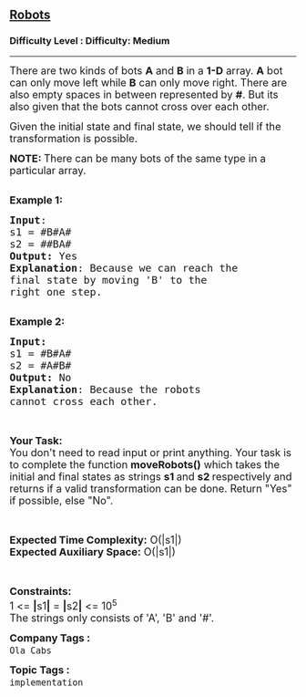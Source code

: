 <h2><a href="https://www.geeksforgeeks.org/problems/robots--170637/1?page=2&difficulty=Medium&status=unsolved,attempted&sortBy=accuracy">Robots</a></h2><h3>Difficulty Level : Difficulty: Medium</h3><hr><div class="problems_problem_content__Xm_eO"><p><span style="font-size:18px">There are two kinds of bots <strong>A</strong> and <strong>B</strong> in a <strong>1-D</strong> array. <strong>A</strong> bot can only move left while <strong>B</strong> can only move right. There are also empty spaces in between represented by <strong>#</strong>. But its also given that the bots cannot cross over each other. </span></p>

<p><span style="font-size:18px">Given the initial state and final state, we should tell if the transformation is possible.</span></p>

<p><span style="font-size:18px"><strong>NOTE:&nbsp;</strong>There can be many bots of the same type in a particular array.&nbsp;</span></p>

<p><br>
<span style="font-size:18px"><strong>Example 1:</strong></span></p>

<pre><span style="font-size:18px"><strong>Input</strong>:
s1 = #B#A#
s2 = ##BA#
<strong>Output:</strong>&nbsp;Yes
<strong>Explanation</strong>: Because&nbsp;we can reach the 
final state by moving 'B' to the 
right one step.</span>
</pre>

<p><br>
<span style="font-size:18px"><strong>Example 2:</strong></span></p>

<pre><span style="font-size:18px"><strong>Input:</strong>
s1 = #B#A#
s2 = #A#B# 
<strong>Output:</strong>&nbsp;No
<strong>Explanation</strong>: Because the robots 
cannot cross each other.</span></pre>

<p><br>
<br>
<span style="font-size:18px"><strong>Your Task:&nbsp;&nbsp;</strong><br>
You don't need to read input or print anything. Your task is to complete the function <strong>moveRobots()</strong>&nbsp;which takes the initial and final states as strings <strong>s1&nbsp;</strong>and <strong>s2&nbsp;</strong>respectively and returns if&nbsp;a valid transformation can be done. Return "Yes" if possible, else "No".</span><br>
<br>
&nbsp;</p>

<p><span style="font-size:18px"><strong>Expected Time Complexity:</strong> O(|s1|)<br>
<strong>Expected Auxiliary Space:</strong> O(|s1|)</span><br>
<br>
&nbsp;</p>

<p><span style="font-size:18px"><strong>Constraints:</strong><br>
1 &lt;= <strong>|</strong>s1<strong>|</strong> = <strong>|</strong>s2<strong>|</strong>&nbsp;&lt;= 10<sup>5</sup><br>
The strings only consists of 'A', 'B' and '#'.</span></p>
</div><p><span style=font-size:18px><strong>Company Tags : </strong><br><code>Ola Cabs</code>&nbsp;<br><p><span style=font-size:18px><strong>Topic Tags : </strong><br><code>implementation</code>&nbsp;